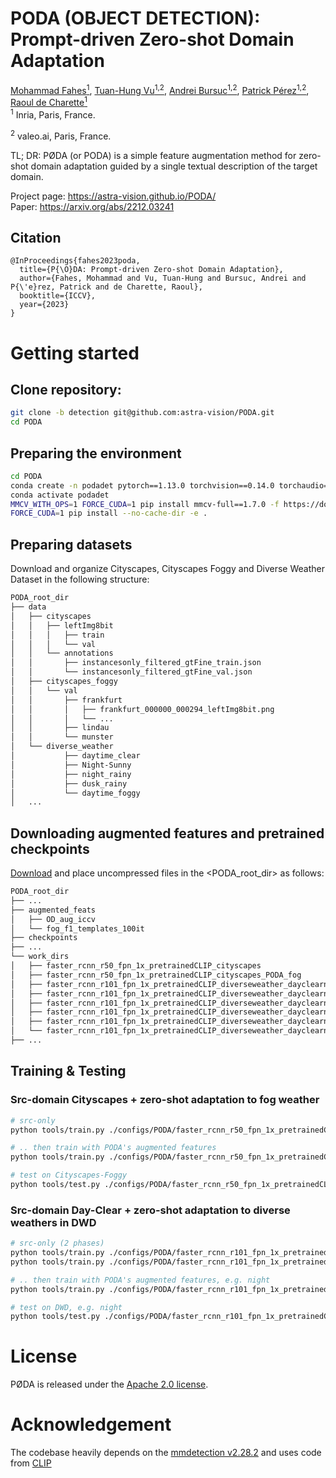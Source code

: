 # PODA (OBJECT DETECTION): Prompt-driven Zero-shot Domain Adaptation
[Mohammad Fahes<sup>1</sup>](https://mfahes.github.io/),
[Tuan-Hung Vu<sup>1,2</sup>](https://tuanhungvu.github.io/),
[Andrei Bursuc<sup>1,2</sup>](https://abursuc.github.io/),
[Patrick Pérez<sup>1,2</sup>](https://ptrckprz.github.io/),
[Raoul de Charette<sup>1</sup>](https://team.inria.fr/rits/membres/raoul-de-charette/)</br>
<sup>1</sup> Inria, Paris, France.

<sup>2</sup> valeo.ai, Paris, France.<br>

TL; DR: PØDA (or PODA) is a simple feature augmentation method for zero-shot domain adaptation guided by a single textual description of the target domain.

Project page: https://astra-vision.github.io/PODA/  
Paper: https://arxiv.org/abs/2212.03241

## Citation
```
@InProceedings{fahes2023poda,
  title={P{\O}DA: Prompt-driven Zero-shot Domain Adaptation},
  author={Fahes, Mohammad and Vu, Tuan-Hung and Bursuc, Andrei and P{\'e}rez, Patrick and de Charette, Raoul},
  booktitle={ICCV},
  year={2023}
}
```

# Getting started

## Clone repository:

```bash
git clone -b detection git@github.com:astra-vision/PODA.git
cd PODA
```
    
## Preparing the environment
```bash
cd PODA
conda create -n podadet pytorch==1.13.0 torchvision==0.14.0 torchaudio==0.13.0 pytorch-cuda=11.7 -c pytorch -c nvidia
conda activate podadet
MMCV_WITH_OPS=1 FORCE_CUDA=1 pip install mmcv-full==1.7.0 -f https://download.openmmlab.com/mmcv/dist/cu117/torch1.13.0/index.html --no-cache-dir
FORCE_CUDA=1 pip install --no-cache-dir -e .
```

## Preparing datasets
Download and organize Cityscapes, Cityscapes Foggy and Diverse Weather Dataset in the following structure:

```bash
PODA_root_dir
├── data
│   ├── cityscapes
│   │   ├── leftImg8bit
│   │   │   ├── train
│   │   │   └── val
│   │   └── annotations
│   │       ├── instancesonly_filtered_gtFine_train.json
│   │       └── instancesonly_filtered_gtFine_val.json
│   ├── cityscapes_foggy
│   │   └── val
│   │       ├── frankfurt
│   │       │   ├── frankfurt_000000_000294_leftImg8bit.png
│   │       │   └── ...
│   │       ├── lindau
│   │       └── munster
│   └── diverse_weather
│           ├── daytime_clear
│           ├── Night-Sunny
│           ├── night_rainy
│           ├── dusk_rainy
│           └── daytime_foggy
│   ...
```

## Downloading augmented features and pretrained checkpoints
[Download](https://github.com/astra-vision/PODA/releases/tag/v1.0.0) and place uncompressed files in the <PODA_root_dir> as follows:

```bash
PODA_root_dir
├── ...
├── augmented_feats
│   ├── OD_aug_iccv
│   └── fog_f1_templates_100it
├── checkpoints
├── ...
└── work_dirs
│   ├── faster_rcnn_r50_fpn_1x_pretrainedCLIP_cityscapes
│   ├── faster_rcnn_r50_fpn_1x_pretrainedCLIP_cityscapes_PODA_fog
│   ├── faster_rcnn_r101_fpn_1x_pretrainedCLIP_diverseweather_dayclearnew_lr4e-3
│   ├── faster_rcnn_r101_fpn_1x_pretrainedCLIP_diverseweather_dayclearnew_lr4e-3_srconly_lr4e-4_finetuneCLIP
│   ├── faster_rcnn_r101_fpn_1x_pretrainedCLIP_diverseweather_dayclearnew_lr4e-3_srconly_lr4e-4_finetuneCLIP_latest_PODA_dayfog_lr4e-4_finetuneCLIP
│   ├── faster_rcnn_r101_fpn_1x_pretrainedCLIP_diverseweather_dayclearnew_lr4e-3_srconly_lr4e-4_finetuneCLIP_latest_PODA_duskrain_lr4e-4_finetuneCLIP
│   ├── faster_rcnn_r101_fpn_1x_pretrainedCLIP_diverseweather_dayclearnew_lr4e-3_srconly_lr4e-4_finetuneCLIP_latest_PODA_night_lr4e-4_finetuneCLIP
│   └── faster_rcnn_r101_fpn_1x_pretrainedCLIP_diverseweather_dayclearnew_lr4e-3_srconly_lr4e-4_finetuneCLIP_latest_PODA_nightrain_lr4e-4_finetuneCLIP
├── ...
```

## Training & Testing
### Src-domain Cityscapes + zero-shot adaptation to fog weather
```bash
# src-only
python tools/train.py ./configs/PODA/faster_rcnn_r50_fpn_1x_pretrainedCLIP_cityscapes.py --auto-scale-lr

# .. then train with PODA's augmented features
python tools/train.py ./configs/PODA/faster_rcnn_r50_fpn_1x_pretrainedCLIP_cityscapes_PODA_fog.py --auto-scale-lr

# test on Cityscapes-Foggy
python tools/test.py ./configs/PODA/faster_rcnn_r50_fpn_1x_pretrainedCLIP_cityscapes_PODA_fog.py ./work_dirs/faster_rcnn_r50_fpn_1x_pretrainedCLIP_cityscapes_PODA_fog/latest.pth --eval bbox
```

### Src-domain Day-Clear + zero-shot adaptation to diverse weathers in DWD
```bash
# src-only (2 phases)
python tools/train.py ./configs/PODA/faster_rcnn_r101_fpn_1x_pretrainedCLIP_diverseweather_dayclearnew_lr4e-3.py --auto-scale-lr
python tools/train.py ./configs/PODA/faster_rcnn_r101_fpn_1x_pretrainedCLIP_diverseweather_dayclearnew_lr4e-3_srconly_lr4e-4_finetuneCLIP.py --auto-scale-lr

# .. then train with PODA's augmented features, e.g. night
python tools/train.py ./configs/PODA/faster_rcnn_r101_fpn_1x_pretrainedCLIP_diverseweather_dayclearnew_lr4e-3_srconly_lr4e-4_finetuneCLIP_latest_PODA_night_lr4e-4_finetuneCLIP.py --auto-scale-lr

# test on DWD, e.g. night
python tools/test.py ./configs/PODA/faster_rcnn_r101_fpn_1x_pretrainedCLIP_diverseweather_dayclearnew_lr4e-3_srconly_lr4e-4_finetuneCLIP_latest_PODA_night_lr4e-4_finetuneCLIP.py ./work_dirs/faster_rcnn_r101_fpn_1x_pretrainedCLIP_diverseweather_dayclearnew_lr4e-3_srconly_lr4e-4_finetuneCLIP_latest_PODA_night_lr4e-4_finetuneCLIP/latest.pth --eval mAP

```

# License
PØDA is released under the [Apache 2.0 license](./LICENSE).

# Acknowledgement
The codebase heavily depends on the [mmdetection v2.28.2](https://github.com/open-mmlab/mmdetection) and uses code from [CLIP](https://github.com/openai/CLIP)
